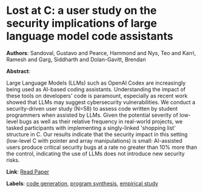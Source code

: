 # Lost at C: a user study on the security implications of large language model code assistants

**Authors**: Sandoval, Gustavo and Pearce, Hammond and Nys, Teo and Karri, Ramesh and Garg, Siddharth and Dolan-Gavitt, Brendan

**Abstract**:

Large Language Models (LLMs) such as OpenAI Codex are increasingly being used as AI-based coding assistants. Understanding the impact of these tools on developers' code is paramount, especially as recent work showed that LLMs may suggest cybersecurity vulnerabilities. We conduct a security-driven user study (N=58) to assess code written by student programmers when assisted by LLMs. Given the potential severity of low-level bugs as well as their relative frequency in real-world projects, we tasked participants with implementing a singly-linked 'shopping list' structure in C. Our results indicate that the security impact in this setting (low-level C with pointer and array manipulations) is small: AI-assisted users produce critical security bugs at a rate no greater than 10\% more than the control, indicating the use of LLMs does not introduce new security risks.

**Link**: [Read Paper](https://arxiv.org/pdf/2208.09727)

**Labels**: [code generation](../../labels/code_generation.md), [program synthesis](../../labels/program_synthesis.md), [empirical study](../../labels/empirical_study.md)
